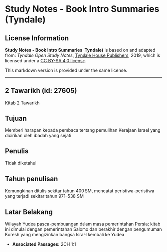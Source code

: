 # Study Notes - Book Intro Summaries (Tyndale)

## License Information

**Study Notes - Book Intro Summaries (Tyndale)** is based on and adapted from: _Tyndale Open Study Notes_, [Tyndale House Publishers](https://tyndaleopenresources.com/), 2019, which is licensed under a [CC BY-SA 4.0 license](https://creativecommons.org/licenses/by-sa/4.0/legalcode.en).

This markdown version is provided under the same license.



--------------------------------

## 2 Tawarikh (id: 27605)

Kitab 2 Tawarikh

Tujuan
------

Memberi harapan kepada pembaca tentang pemulihan Kerajaan Israel yang dicirikan oleh ibadah yang sejati

Penulis
-------

Tidak diketahui

Tahun penulisan
---------------

Kemungkinan ditulis sekitar tahun 400 SM, mencatat peristiwa\-peristiwa yang terjadi sekitar tahun 971–538 SM

Latar Belakang
--------------

Wilayah Yudea pasca\-pembuangan dalam masa pemerintahan Persia; kitab ini dimulai dengan pemerintahan Salomo dan berakhir dengan pengumuman Koresh yang mengizinkan bangsa Israel kembali ke Yudea

* **Associated Passages:** 2CH 1:1

